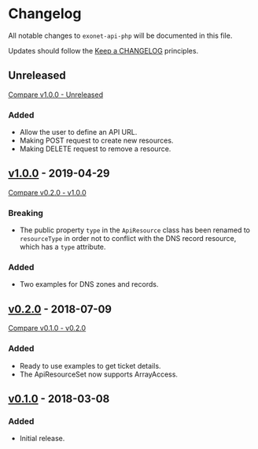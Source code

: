 # Changelog

All notable changes to `exonet-api-php` will be documented in this file.

Updates should follow the [Keep a CHANGELOG](http://keepachangelog.com/) principles.

## Unreleased
[Compare v1.0.0 - Unreleased](https://github.com/exonet/exonet-api-php/compare/v1.0.0...master)
### Added
- Allow the user to define an API URL.
- Making POST request to create new resources.
- Making DELETE request to remove a resource.

## [v1.0.0](https://github.com/exonet/exonet-api-php/releases/tag/v1.0.0) - 2019-04-29
[Compare v0.2.0 - v1.0.0](https://github.com/exonet/backend/compare/v0.2.0...v1.0.0)
### Breaking
- The public property `type` in the `ApiResource` class has been renamed to `resourceType` in order not to conflict with the DNS record resource, which has a `type` attribute.

### Added
- Two examples for DNS zones and records.

## [v0.2.0](https://github.com/exonet/exonet-api-php/releases/tag/v0.2.0) - 2018-07-09
[Compare v0.1.0 - v0.2.0](https://github.com/exonet/backend/compare/v0.1.0...v0.2.0)
### Added
- Ready to use examples to get ticket details.
- The ApiResourceSet now supports ArrayAccess.

## [v0.1.0](https://github.com/exonet/exonet-api-php/releases/tag/v0.1.0) - 2018-03-08
### Added
- Initial release.
